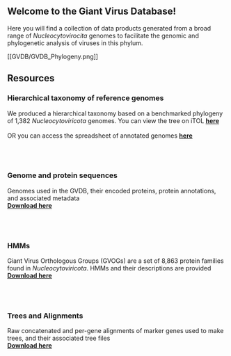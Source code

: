 ## Welcome to the Giant Virus Database!

Here you will find a collection of data products generated from a broad range of *Nucleocytovirocita* genomes to facilitate the genomic and phylogenetic analysis of viruses in this phylum.
<br/>

[[GVDB/GVDB_Phylogeny.png]]

## Resources

### Hierarchical taxonomy of reference genomes
We produced a hierarchical taxonomy based on a benchmarked phylogeny of 1,382 *Nucleocytoviricota* genomes. You can view the tree on iTOL [**here**](https://itol.embl.de/tree/1281731864487941620067021) 
<br/>
<br/>
OR you can access the spreadsheet of annotated genomes [**here**](https://github.com/faylward/GVDB/blob/gh-pages/GVDB_Genome_Descriptions.xlsx)
<br/>
<br/>
<br/>
<br/>

### Genome and protein sequences
Genomes used in the GVDB, their encoded proteins, protein annotations, and associated metadata <br/> [**Download here**](https://zenodo.org/record/4730842#.yixcdiypaue)
<br/>
<br/>
<br/>
<br/>

### HMMs
Giant Virus Orthologous Groups (GVOGs) are a set of 8,863 protein families found in *Nucleocytoviricota*. HMMs and their descriptions are provided  <br/> [**Download here**](https://zenodo.org/record/4728209#.YIxCviYpAUE)
<br/>
<br/>
<br/>
<br/>

### Trees and Alignments
Raw concatenated and per-gene alignments of marker genes used to make trees, and their associated tree files <br/> [**Download here**](https://zenodo.org/record/4730955#.YIxUYyYpAUE)
<br/>
<br/>


